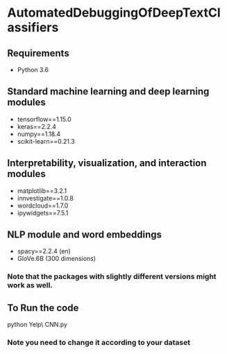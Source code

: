 # AutomatedDebuggingOfDeepTextClassifiers
## Requirements
 - Python 3.6
## Standard machine learning and deep learning modules
 - tensorflow==1.15.0
 - keras==2.2.4
 - numpy==1.18.4
 - scikit-learn==0.21.3
## Interpretability, visualization, and interaction modules
 - matplotlib==3.2.1
 - innvestigate==1.0.8
 - wordcloud==1.7.0
 - ipywidgets==7.5.1
## NLP module and word embeddings
 - spacy==2.2.4 (en)
 - GloVe.6B (300 dimensions)
### Note that the packages with slightly different versions might work as well.

## To Run the code
python Yelp\ CNN.py

### Note you need to change it according to your dataset
